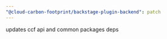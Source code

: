 ```yaml
---
"@cloud-carbon-footprint/backstage-plugin-backend": patch
---
```


updates ccf api and common packages deps
